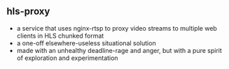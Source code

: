 ## hls-proxy

- a service that uses nginx-rtsp to proxy video streams to multiple web clients in HLS chunked format
- a one-off elsewhere-useless situational solution
- made with an unhealthy deadline-rage and anger, but with a pure spirit of exploration and experimentation